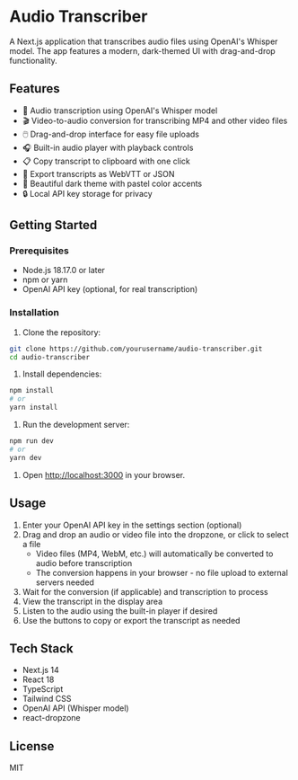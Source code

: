 # Audio Transcriber

A Next.js application that transcribes audio files using OpenAI's Whisper model. The app features a modern, dark-themed UI with drag-and-drop functionality.

## Features

- 🎤 Audio transcription using OpenAI's Whisper model
- 🎬 Video-to-audio conversion for transcribing MP4 and other video files
- 🖱️ Drag-and-drop interface for easy file uploads
- 🎧 Built-in audio player with playback controls
- 📋 Copy transcript to clipboard with one click
- 💾 Export transcripts as WebVTT or JSON
- 🎨 Beautiful dark theme with pastel color accents
- 🔒 Local API key storage for privacy

## Getting Started

### Prerequisites

- Node.js 18.17.0 or later
- npm or yarn
- OpenAI API key (optional, for real transcription)

### Installation

1. Clone the repository:

```bash
git clone https://github.com/yourusername/audio-transcriber.git
cd audio-transcriber
```

1. Install dependencies:

```bash
npm install
# or
yarn install
```

1. Run the development server:

```bash
npm run dev
# or
yarn dev
```

1. Open [http://localhost:3000](http://localhost:3000) in your browser.

## Usage

1. Enter your OpenAI API key in the settings section (optional)
2. Drag and drop an audio or video file into the dropzone, or click to select a file
   - Video files (MP4, WebM, etc.) will automatically be converted to audio before transcription
   - The conversion happens in your browser - no file upload to external servers needed
3. Wait for the conversion (if applicable) and transcription to process
4. View the transcript in the display area
5. Listen to the audio using the built-in player if desired
6. Use the buttons to copy or export the transcript as needed

## Tech Stack

- Next.js 14
- React 18
- TypeScript
- Tailwind CSS
- OpenAI API (Whisper model)
- react-dropzone

## License

MIT
